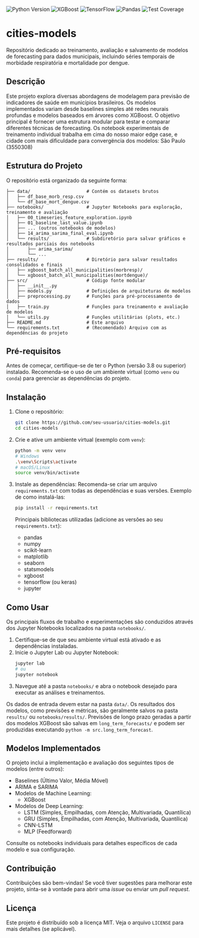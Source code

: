 <!-- Badges -->
<p align="left">
  <img src="https://img.shields.io/badge/python-3.10.16-blue.svg" alt="Python Version">
  <img src="https://img.shields.io/badge/xgboost-3.0.0-brightgreen.svg" alt="XGBoost">
  <img src="https://img.shields.io/badge/tensorflow-2.19.0-orange.svg" alt="TensorFlow">
  <img src="https://img.shields.io/badge/pandas-2.2.3-lightgrey.svg" alt="Pandas">
  <img src="https://img.shields.io/badge/coverage-98%25-brightgreen.svg" alt="Test Coverage">
</p>

# cities-models

Repositório dedicado ao treinamento, avaliação e salvamento de modelos de forecasting para dados municipais, incluindo séries temporais de morbidade respiratória e mortalidade por dengue.

## Descrição

Este projeto explora diversas abordagens de modelagem para previsão de indicadores de saúde em municípios brasileiros. Os modelos implementados variam desde baselines simples até redes neurais profundas e modelos baseados em árvores como XGBoost. O objetivo principal é fornecer uma estrutura modular para testar e comparar diferentes técnicas de forecasting. Os notebook experimentais de treinamento individual trabalha em cima do nosso maior edge case, e cidade com mais dificuldade para convergëncia dos modelos: São Paulo (3550308)

## Estrutura do Projeto

O repositório está organizado da seguinte forma:

```
├── data/                     # Contém os datasets brutos
│   ├── df_base_morb_resp.csv
│   └── df_base_mort_dengue.csv
├── notebooks/                # Jupyter Notebooks para exploração, treinamento e avaliação
│   ├── 00_timeseries_feature_exploration.ipynb
│   ├── 01_baseline_last_value.ipynb
│   ├── ... (outros notebooks de modelos)
│   ├── 14_arima_sarima_final_eval.ipynb
│   └── results/              # Subdiretório para salvar gráficos e resultados parciais dos notebooks
│       ├── arima_sarima/
│       └── ...
├── results/                  # Diretório para salvar resultados consolidados e finais
│   ├── xgboost_batch_all_municipalities(morbresp)/
│   └── xgboost_batch_all_municipalities(mortdengue)/
├── src/                      # Código fonte modular
│   ├── __init__.py
│   ├── models.py             # Definições de arquiteturas de modelos
│   ├── preprocessing.py      # Funções para pré-processamento de dados
│   ├── train.py              # Funções para treinamento e avaliação de modelos
│   └── utils.py              # Funções utilitárias (plots, etc.)
├── README.md                 # Este arquivo
└── requirements.txt          # (Recomendado) Arquivo com as dependências do projeto
```

## Pré-requisitos

Antes de começar, certifique-se de ter o Python (versão 3.8 ou superior) instalado. Recomenda-se o uso de um ambiente virtual (como `venv` ou `conda`) para gerenciar as dependências do projeto.

## Instalação

1.  Clone o repositório:
    ```bash
    git clone https://github.com/seu-usuario/cities-models.git
    cd cities-models
    ```

2.  Crie e ative um ambiente virtual (exemplo com `venv`):
    ```bash
    python -m venv venv
    # Windows
    .\venv\Scripts\activate
    # macOS/Linux
    source venv/bin/activate
    ```

3.  Instale as dependências:
    Recomenda-se criar um arquivo `requirements.txt` com todas as dependências e suas versões. Exemplo de como instalá-las:
    ```bash
    pip install -r requirements.txt
    ```
    Principais bibliotecas utilizadas (adicione as versões ao seu `requirements.txt`):
    *   pandas
    *   numpy
    *   scikit-learn
    *   matplotlib
    *   seaborn
    *   statsmodels
    *   xgboost
    *   tensorflow (ou keras)
    *   jupyter

## Como Usar

Os principais fluxos de trabalho e experimentações são conduzidos através dos Jupyter Notebooks localizados na pasta `notebooks/`.

1.  Certifique-se de que seu ambiente virtual está ativado e as dependências instaladas.
2.  Inicie o Jupyter Lab ou Jupyter Notebook:
    ```bash
    jupyter lab
    # ou
    jupyter notebook
    ```
3.  Navegue até a pasta `notebooks/` e abra o notebook desejado para executar as análises e treinamentos.

Os dados de entrada devem estar na pasta `data/`. Os resultados dos modelos, como previsões e métricas, são geralmente salvos na pasta `results/` ou `notebooks/results/`.
Previsões de longo prazo geradas a partir dos modelos XGBoost são salvas em `long_term_forecasts/` e podem ser produzidas executando `python -m src.long_term_forecast`.

## Modelos Implementados

O projeto inclui a implementação e avaliação dos seguintes tipos de modelos (entre outros):

*   Baselines (Último Valor, Média Móvel)
*   ARIMA e SARIMA
*   Modelos de Machine Learning:
    *   XGBoost
*   Modelos de Deep Learning:
    *   LSTM (Simples, Empilhadas, com Atenção, Multivariada, Quantílica)
    *   GRU (Simples, Empilhadas, com Atenção, Multivariada, Quantílica)
    *   CNN-LSTM
    *   MLP (Feedforward)

Consulte os notebooks individuais para detalhes específicos de cada modelo e sua configuração.

## Contribuição

Contribuições são bem-vindas! Se você tiver sugestões para melhorar este projeto, sinta-se à vontade para abrir uma *issue* ou enviar um *pull request*.

## Licença

Este projeto é distribuído sob a licença MIT. Veja o arquivo `LICENSE` para mais detalhes (se aplicável).
